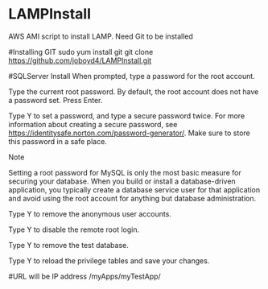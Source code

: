 # LAMPInstall
AWS AMI script to install LAMP.  Need Git to be installed

#Installing GIT
sudo yum install git
git clone https://github.com/joboyd4/LAMPInstall.git

#SQLServer Install
When prompted, type a password for the root account.

Type the current root password. By default, the root account does not have a password set. Press Enter.

Type Y to set a password, and type a secure password twice. For more information about creating a secure password, see https://identitysafe.norton.com/password-generator/. Make sure to store this password in a safe place.

Note

Setting a root password for MySQL is only the most basic measure for securing your database. When you build or install a database-driven application, you typically create a database service user for that application and avoid using the root account for anything but database administration.

Type Y to remove the anonymous user accounts.

Type Y to disable the remote root login.

Type Y to remove the test database.

Type Y to reload the privilege tables and save your changes.

#URL will be
IP address /myApps/myTestApp/
